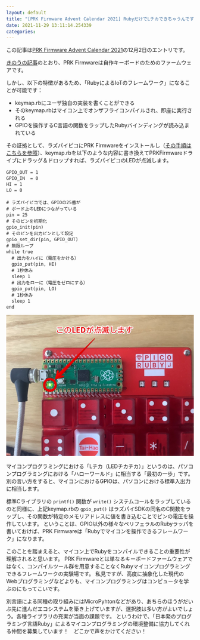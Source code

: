 ```yaml
---
layout: default
title: "[PRK Firmware Advent Calendar 2021] RubyだけでLチカできちゃうんです。そう、PRK Firmwareならね（←"
date: 2021-11-29 13:11:14.254339
categories: 
---
```


この記事は[PRK Firmware Advent Calendar 2021](https://adventar.org/calendars/7086)の12月2日のエントリです。


[きのうの記事](https://shimane.monstar-lab.com/hasumin/what-is-prk-firmware)のとおり、PRK Firmwareは自作キーボードのためのファームウェアです。

しかし、以下の特徴があるため、「RubyによるIoTのフレームワーク」になることが可能です：

- keymap.rbにユーザ独自の実装を書くことができる
- そのkeymap.rbはマイコン上でオンザフライコンパイルされ、即座に実行される
- GPIOを操作するC言語の関数をラップしたRubyバインディングが読み込まれている

その証拠として、ラズパイピコにPRK Firmwareをインストールし（[その手順はこちらを参照](https://github.com/picoruby/prk_firmware#getting-started)）、keymap.rbを以下のような内容に書き換えてPRKFirmwareドライブにドラッグ＆ドロップすれば、ラズパイピコのLEDが点滅します。

```
GPIO_OUT = 1
GPIO_IN  = 0
HI = 1
LO = 0

# ラズパイピコでは、GPIOの25番が
# ボード上のLEDにつながっている
pin = 25
# そのピンを初期化
gpio_init(pin)
# そのピンを出力ピンとして設定
gpio_set_dir(pin, GPIO_OUT)
# 無限ループ
while true
  # 出力をハイに（電圧をかける）
  gpio_put(pin, HI)
  # 1秒休み
  sleep 1
  # 出力をローに（電圧をゼロにする）
  gpio_put(pin, LO)
  # 1秒休み
  sleep 1
end
```

![](/assets/images/202112/l-chika.out.png)

マイコンプログラミングにおける「Lチカ（LEDチカチカ）」というのは、パソコンプログラミングにおける「ハローワールド」に相当する「最初の一歩」です。
別の言い方をすると、マイコンにおけるGPIOは、パソコンにおける標準入出力に相当します。


標準Cライブラリの `printf()` 関数が `write()` システムコールをラップしているのと同様に、上記keymap.rbの `gpio_put()` はラズパイSDKの同名のC関数をラップし、その関数が特定のメモリアドレスに値を書き込むことでピンの電圧を操作しています。
ということは、GPIO以外の様々なペリフェラルのRubyラッパを書いておけば、PRK Firmwareは「Rubyでマイコンを操作できるフレームワーク」になります。


このことを踏まえると、マイコン上でRubyをコンパイルできることの重要性が理解されると思います。
PRK Firmwareとは単なるキーボードファームウェアではなく、コンパイルツール群を用意することなくRubyマイコンプログラミングできるフレームワークの実験場です。
私見ですが、高度に抽象化した現代のWebプログラミングなどよりも、マイコンプログラミングはコンピュータを学ぶのにもってこいです。


別言語による同種の取り組みにはMicroPyhtonなどがあり、あちらのほうがだいぶ先に進んだエコシステムを築き上げていますが、選択肢は多い方がよいでしょう。各種ライブラリの充実が当面の課題です。
というわけで、「日本発のプログラミング言語Ruby」によるマイコンプログラミングの環境整備に協力してくれる仲間を募集しています！　どこかで声をかけてください！

